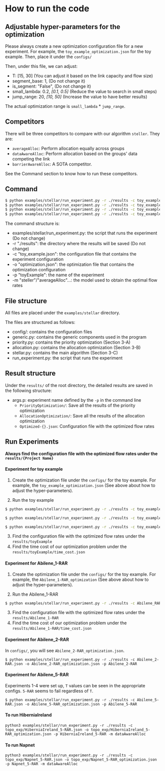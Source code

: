 
# How to run the code

## Adjustable hyper-parameters for the optimization

Please always create a new optimization configuration file for a new experiment. For example, the `toy_example_optimization.json` for the toy example. Then, place it under the `configs/`

Then, under this file, we can adjust:
- T: [15, 30] (You can adjust it based on the link capacity and flow size)
- segment_base: 1, (Do not change it)
- is_segment: "False", (Do not change it)
- small_lambda: 0.2, _[0.1, 0.5]_ (Reduce the value to search in small steps)
- jump_range: 20, _[10, 50]_ (Increase the value to have better results)

The actual optimization range is `small_lambda` * `jump_range`.


## Competitors

There will be three competitors to compare with our algorithm `steller`. They are:
- `averageAlloc`: Perform allocation equally across groups
- `dataAwareAlloc`: Perform allocation based on the groups' data competing the link
- `barrierAwareAlloc`: A SOTA competitor.


See the Command section to know how to run these competitors.

## Command

```bash
$ python examples/stellar/run_experiment.py -r ./results -c toy_example.json -o toy_example_optimization.json -p toyExample -m steller
$ python examples/stellar/run_experiment.py -r ./results -c toy_example.json -o toy_example_optimization.json -p toyExample -m barrierAwareAlloc
$ python examples/stellar/run_experiment.py -r ./results -c toy_example.json -o toy_example_optimization.json -p toyExample -m averageAlloc
$ python examples/stellar/run_experiment.py -r ./results -c toy_example.json -o toy_example_optimization.json -p toyExample -m dataAwareAlloc
```

The command structure is:

- examples/stellar/run_experiment.py: the script that runs the experiment (Do not change)
- -r "./results": the directory where the results will be saved (Do not change)
- -c "toy_example.json": the configuration file that contains the experiment configuration
- -o "optimization.json": the optimization file that contains the optimization configuration
- -p "toyExample": the name of the experiment
- -m "steller"/"averageAlloc"...: the model used to obtain the optimal flow rates 


## File structure

All files are placed under the `examples/stellar` directory.

The files are structured as follows:

- config/: contains the configuration files
- generic.py: contains the generic components used in the program
- priority.py: contains the priority optimization (Section 3-A)
- allocation.py: contains the allocation optimization (Section 3-B)
- stellar.py: contains the main algorithm (Section 3-C)
- run_experiment.py: the script that runs the experiment

## Result structure

Under the `results/` of the root directory, the detailed results are saved in the following structure:

- args.p: experiment name defined by the `-p` in the command line
    - `PriorityOptimization/`: Save all the results of the priority optimization
    - `AllocationOptimization/`: Save all the results of the allocation optimization
    - `Optimized-{}.json`: Configuration file with the optimized flow rates


## Run Experiments

__Always find the configuration file with the optimized flow rates under the `results/{Project Name}`__

#### Experiment for toy example

1. Create the optimization file under the `configs/` for the toy example. For example, the `toy_example_optimization.json` (See above about how to adjust the hyper-parameters).

2. Run the toy example
```bash
$ python examples/stellar/run_experiment.py -r ./results -c toy_example.json -o toy_example_optimization.json -p toyExample -m steller

$ python examples/stellar/run_experiment.py -r ./results -c toy_example.json -o toy_example_optimization.json -p toyExample -m averageAlloc

$ python examples/stellar/run_experiment.py -r ./results -c toy_example.json -o toy_example_optimization.json -p toyExample -m dataAwareAlloc
```

3. Find the configuration file with the optimized flow rates under the `results/toyExample`
4. Find the time cost of our optimization problem under the `results/toyExample/time_cost.json`

#### Experiment for Abilene_1-RAR

1. Create the optimization file under the `configs/` for the toy example. For example, the `Abilene_1-RAR_optimization` (See above about how to adjust the hyper-parameters).

2. Run the Abilene_1-RAR
```bash
$ python examples/stellar/run_experiment.py -r ./results -c Abilene_RAR/Abilene_1-RAR.json -o Abilene_RAR/Abilene_1-RAR_optimization.json -p Abilene_1-RAR
```

3. Find the configuration file with the optimized flow rates under the `results/Abilene_1-RAR`
4. Find the time cost of our optimization problem under the `results/Abilene_1-RAR/time_cost.json`

#### Experiment for Abilene_2-RAR

In `configs/`, you will see `Abilene_2-RAR_optimization.json`. 

```
$ python examples/stellar/run_experiment.py -r ./results -c Abilene_2-RAR.json -o Abilene_2-RAR_optimization.json -p Abilene_2-RAR
```

#### Experiment for Abilene_5-RAR

Experiments 1-4 were set up, `T` values can be seen in the appropriate configs. `5-RAR` seems to fail regardless of `T`.

```
$ python examples/stellar/run_experiment.py -r ./results -c Abilene_5-RAR.json -o Abilene_5-RAR_optimization.json -p Abilene_5-RAR
```

#### To run HiberniaIreland

```
python3 examples/stellar/run_experiment.py -r ./results -c topo_exp/HiberniaIreland_5-RAR.json -o topo_exp/HiberniaIreland_5-RAR_optimization.json -p HiberniaIreland_5-RAR -m dataAwareAlloc
```

#### To run Napnet

```
python3 examples/stellar/run_experiment.py -r ./results -c topo_exp/Napnet_5-RAR.json -o topo_exp/Napnet_5-RAR_optimization.json -p Napnet_5-RAR -m dataAwareAlloc
```